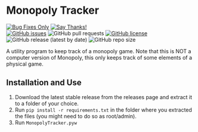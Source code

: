 # Monopoly Tracker

[![Bug Fixes Only](https://img.shields.io/badge/Maintenance%20Level-Bug%20Fixes%20Only-green.svg)](https://github.com/TheodoreHua/MaintenanceLevels#bug-fixes-only)
[![Say Thanks!](https://img.shields.io/badge/Say%20Thanks-!-1EAEDB.svg)](https://saythanks.io/to/theodorehuadev@gmail.com)  
[![GitHub issues](https://img.shields.io/github/issues/TheodoreHua/MonopolyTracker)](https://github.com/TheodoreHua/MonopolyTracker/issues)
![GitHub pull requests](https://img.shields.io/github/issues-pr/TheodoreHua/MonopolyTracker)
[![GitHub license](https://img.shields.io/github/license/TheodoreHua/MonopolyTracker)](https://github.com/TheodoreHua/MonopolyTracker/blob/master/LICENSE)
![GitHub release (latest by date)](https://img.shields.io/github/v/release/TheodoreHua/MonopolyTracker)
![GitHub repo size](https://img.shields.io/github/repo-size/TheodoreHua/MonopolyTracker)

A utility program to keep track of a monopoly game. Note that this is NOT a computer version of Monopoly, this only
keeps track of some elements of a physical game.

## Installation and Use

1. Download the latest stable release from the releases page and extract it to a folder of your choice.
2. Run `pip install -r requirements.txt` in the folder where you extracted the files (you might need to do so as
   root/admin).
3. Run `MonopolyTracker.pyw`
